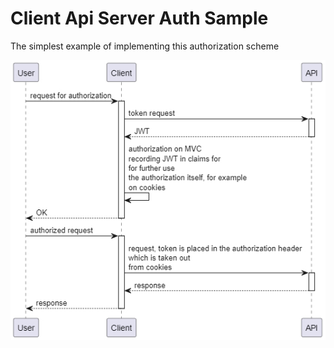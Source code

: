 # Client Api Server Auth Sample

The simplest example of implementing this authorization scheme

![image](https://github.com/AlexandrTolstuhin/MVCClientApiServerAuthSample/blob/master/assets/scheme.jpg)

